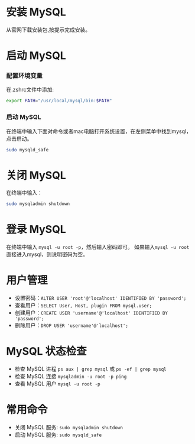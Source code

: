 # 安装 MySQL

从官网下载安装包,按提示完成安装。

# 启动 MySQL

### 配置环境变量

在.zshrc文件中添加:

```bash
export PATH="/usr/local/mysql/bin:$PATH"
```

### 启动 MySQL

在终端中输入下面对命令或者mac电脑打开系统设置，在左侧菜单中找到mysql，点击启动。

```bash
sudo mysqld_safe
```

# 关闭 MySQL

在终端中输入：

```bash
sudo mysqladmin shutdown
```

# 登录 MySQL

在终端中输入 `mysql -u root -p`，然后输入密码即可。
如果输入`mysql -u root`直接进入mysql，则说明密码为空。

# 用户管理

- 设置密码：`ALTER USER 'root'@'localhost' IDENTIFIED BY 'password';`
- 查看用户：`SELECT User, Host, plugin FROM mysql.user;`
- 创建用户：`CREATE USER 'username'@'localhost' IDENTIFIED BY 'password';`
- 删除用户：`DROP USER 'username'@'localhost';`

# MySQL 状态检查

- 检查 MySQL 进程 `ps aux | grep mysql` 或 `ps -ef | grep mysql`
- 检查 MySQL 连接 `mysqladmin -u root -p ping`
- 查看 MySQL 用户 `mysql -u root -p`

# 常用命令

- 关闭 MySQL 服务: `sudo mysqladmin shutdown`
- 启动 MySQL 服务: `sudo mysqld_safe`

